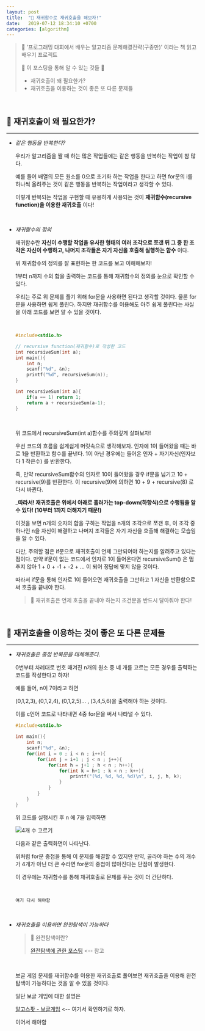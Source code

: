 ```yaml
---
layout: post
title:  "📢 재귀함수로 재귀호출을 해보자!"
date:   2019-07-12 18:34:10 +0700
categories: [algorithm]
---
```


> 🐋 '프로그래밍 대회에서 배우는 알고리즘 문제해결전략(구종만)' 이라는 책 읽고 배우기 프로젝트
>
>  🙋 이 포스팅을 통해 알 수 있는 것들 🙋 
>
> - 재귀호출이 왜 필요한가?
> - 재귀호출을 이용하는 것이 좋은 또 다른 문제들

<br>

## 📢 재귀호출이 왜 필요한가?
---

- _같은 행동을 반복한다?_

    우리가 알고리즘을 짤 때 하는 많은 작업들에는 같은 행동을 반복하는 작업이 참 많다.

    예를 들어 배열의 모든 원소를 0으로 초기화 하는 작업을 한다고 하면 for문의 i를 하나씩 올려주는 것이 같은 행동을 반복하는 작업이라고 생각할 수 있다.

    이렇게 반복되는 작업을 구현할 때 유용하게 사용되는 것이 __재귀함수(recursive function)을 이용한 재귀호출__ 이다!

    <br>

- _재귀함수의 정의_

    재귀함수란 __자신이 수행할 작업을 유사한 형태의 여러 조각으로 쪼갠 뒤 그 중 한 조각은 자신이 수행하고, 나머지 조각들은 자기 자신을 호출해 실행하는 함수__ 이다.

    위 재귀함수의 정의를 잘 표현하는 한 코드를 보고 이해해보자!

    1부터 n까지 수의 합을 출력하는 코드를 통해 재귀함수의 정의를 눈으로 확인할 수 있다.

    우리는 주로 위 문제를 풀기 위해 for문을 사용하면 된다고 생각할 것이다. 물론 for문을 사용하면 쉽게 풀린다. 하지만 재귀함수를 이용해도 아주 쉽게 풀린다는 사실을 아래 코드를 보면 알 수 있을 것이다.

    <br>

    ~~~c
    #include<stdio.h>

    // recursive function(재귀함수)로 작성한 코드 
    int recursiveSum(int a);
    int main(){
        int n;
        scanf("%d", &n);
        printf("%d", recursiveSum(n));
    }

    int recursiveSum(int a){
        if(a == 1) return 1;
        return a + recursiveSum(a-1);
    }
    ~~~
    
    <br>

    위 코드에서 recursiveSum(int a)함수를 주의깊게 살펴보자!

    우선 코드의 흐름을 쉽게쉽게 머릿속으로 생각해보자. 인자에 1이 들어왔을 때는 바로 1을 반환하고 함수를 끝낸다. 1이 아닌 경우에는 들어온 인자 + 자기자신(인자보다 1 작은수) 를 반환한다.

    즉, 만약 recursiveSum함수의 인자로 10이 들어왔을 경우 if문을 넘기고 10 + recursive(9)를 반환한다. 이 recursive(9)에 의하면 10 + 9 + recursive(8) 로 다시 바뀐다. 

    ___따라서! 재귀호출은 위에서 아래로 흘러가는 top-down(하향식)으로 수행됨을 알 수 있다! (10부터 1까지 더해지기 때문!)__

    이것을 보면 n개의 숫자의 합을 구하는 작업을 n개의 조각으로 쪼갠 후, 이 조각 중 하나인 n을 자신이 해결하고 나머지 조각들은 자기 자신을 호출해 해결하는 모습임을 알 수 있다.

    다만, 주의할 점은 if문으로 재귀호출이 언제 그만되어야 하는지를 알려주고 있다는 점이다. 만약 if문이 없는 코드에서 인자로 1이 들어온다면 recursiveSum() 은 멈추지 않아 1 + 0 + -1 + -2 + ... 이 되어 정답에 맞지 않을 것이다. 

    따라서 if문을 통해 인자로 1이 들어오면 재귀호출을 그만하고 1 자신을 반환함으로써 호출을 끝내야 한다.

    > 👊 재귀호출은 언제 호출을 끝내야 하는지 조건문을 반드시 달아줘야 한다!

    <br>

## 👊 재귀호출을 이용하는 것이 좋은 또 다른 문제들
---

- _재귀호출은 중첩 반복문을 대체해준다._

    0번부터 차례대로 번호 매겨진 n개의 원소 중 네 개를 고르는 모든 경우를 출력하는 코드를 작성한다고 하자!

    예를 들어, n이 7이라고 하면

    (0,1,2,3), (0,1,2,4), (0,1,2,5)... , (3,4,5,6)을 출력해야 하는 것이다.

    이를 c언어 코드로 나타내면 4중 for문을 써서 나타낼 수 있다.

    ~~~c
    #include<stdio.h>

    int main(){
        int n;
        scanf("%d", &n);
        for(int i = 0 ; i < n ; i++){
            for(int j = i+1 ; j < n ; j++){
                for(int h = j+1 ; h < n ; h++){
                    for(int k = h+1 ; k < n ; k++){
                        printf("(%d, %d, %d, %d)\n", i, j, h, k);
                    }
                }
            }
        }
    } 
    ~~~

    위 코드를 실행시킨 후 n 에 7을 입력하면

    ![4개 수 고르기](https://user-images.githubusercontent.com/31889335/61179870-aa80cc80-a646-11e9-847b-fe1e50a29bdf.PNG)

    다음과 같은 출력화면이 나타난다.

    위처럼 for문 중첩을 통해 이 문제를 해결할 수 있지만 만약, 골라야 하는 수의 개수가 4개가 아닌 더 큰 수라면 for문의 중첩이 많아진다는 단점이 발생한다.

    이 경우에는 재귀함수를 통해 재귀호출로 문제를 푸는 것이 더 간단하다.

    <br>

    ~~~c
    여기 다시 해야함
    ~~~

    <br>

- _재귀호출을 이용하면 완전탐색이 가능하다_

    > 💢 완전탐색이란?
    >
    > [완전탐색에 관한 포스팅](https://choheeis.github.io/algorithm/2019/07/10/%EC%99%84%EC%A0%84%ED%83%90%EC%83%89.html) <-- 참고

    <br>

    보글 게임 문제를 재귀함수를 이용한 재귀호출로 풀어보면 재귀호출을 이용해 완전탐색이 가능하다는 것을 알 수 있을 것이다.

    일단 보글 게임에 대한 설명은 

    [알고스팟 - 보글게임](https://algospot.com/judge/problem/read/BOGGLE) <-- 여기서 확인하기로 하자.

    이어서 해야함
